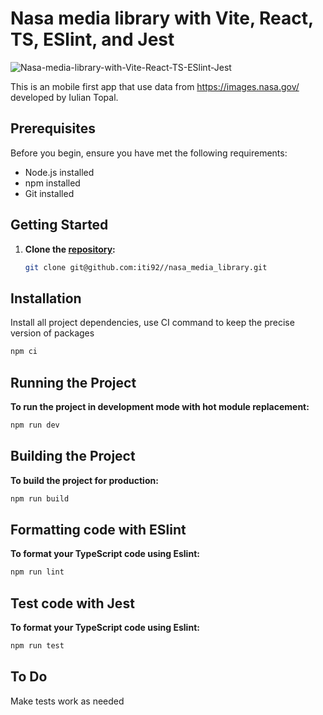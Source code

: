 # Nasa media library with Vite, React, TS, ESlint, and Jest

![Nasa-media-library-with-Vite-React-TS-ESlint-Jest](https://i.postimg.cc/gj7BNxbb/nasa-media-library-thumbnail.jpg)


This is an mobile first app that use data from https://images.nasa.gov/ developed by Iulian Topal.

## Prerequisites

Before you begin, ensure you have met the following requirements:

- Node.js installed
- npm installed
- Git installed

## Getting Started

1. **Clone the [repository](git@github.com:iti92//nasa_media_library.git):**

   ```bash
   git clone git@github.com:iti92//nasa_media_library.git
   ```

## Installation

Install all project dependencies, use CI command to keep the precise version of packages

```bash
npm ci
```

## Running the Project

**To run the project in development mode with hot module replacement:**

```bash
npm run dev
```

## Building the Project

**To build the project for production:**

```bash
npm run build
```

## Formatting code with ESlint

**To format your TypeScript code using Eslint:**

```bash
npm run lint
```

## Test code with Jest

**To format your TypeScript code using Eslint:**

```bash
npm run test
```


## To Do

Make tests work as needed
